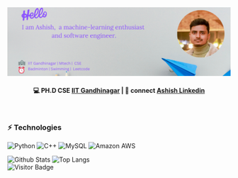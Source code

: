 <!--
- 👋 Hi, I’m @aamaanakbar
- 👀 I’m interested in ...
- 🌱 I’m currently learning ...
- 💞️ I’m looking to collaborate on ...
- 📫 How to reach me ...


aamaanakbar/aamaanakbar is a ✨ special ✨ repository because its `README.md` (this file) appears on your GitHub profile.
You can click the Preview link to take a look at your changes.
--->

<div align="center">
<img max-width=auto src="https://raw.githubusercontent.com/onlineashish/onlineashish/main/assets/Banner.png"/>
</div>
<h4 align="center">
💻 PH.D CSE <a href="https://www.linkedin.com/school/indian-institute-of-technology-gandhinagar-iitgn-/?originalSubdomain=in">IIT Gandhinagar</a> | 💬 connect <a href="https://www.linkedin.com/in/ashish-sah-1828b216a//">Ashish Linkedin</a>
</h4>

<br/>
<h3 align="left">
⚡ Technologies
</h3>

![Python](https://img.shields.io/badge/-Python-black?style=flat-square&logo=Python)
![C++](https://img.shields.io/badge/-C++-00599C?style=flat-square&logo=c)
![MySQL](https://img.shields.io/badge/-MySQL-black?style=flat-square&logo=mysql)
![Amazon AWS](https://img.shields.io/badge/Amazon%20AWS-232F3E?style=flat-square&logo=amazon-aws)


![Github Stats](https://github-readme-stats.vercel.app/api?username=onlineashish&count_private=true&show_icons=true) ![Top Langs](https://github-readme-stats.vercel.app/api/top-langs/?username=onlineashish&hide=javascript,html,dart,ruby&layout=compact)  
![Visitor Badge](https://visitor-badge.laobi.icu/badge?page_id=aamaanakbar)
